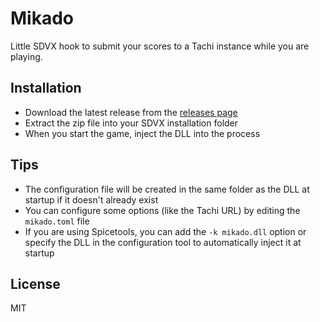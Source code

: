 # Mikado

Little SDVX hook to submit your scores to a Tachi instance while you are playing.

## Installation

- Download the latest release from the [releases page](https://github.com/adamaq01/mikado/releases/latest)
- Extract the zip file into your SDVX installation folder
- When you start the game, inject the DLL into the process

## Tips

- The configuration file will be created in the same folder as the DLL at startup if it doesn't already exist
- You can configure some options (like the Tachi URL) by editing the `mikado.toml` file
- If you are using Spicetools, you can add the `-k mikado.dll` option or specify the DLL in the configuration tool to
  automatically inject it at startup

## License

MIT
